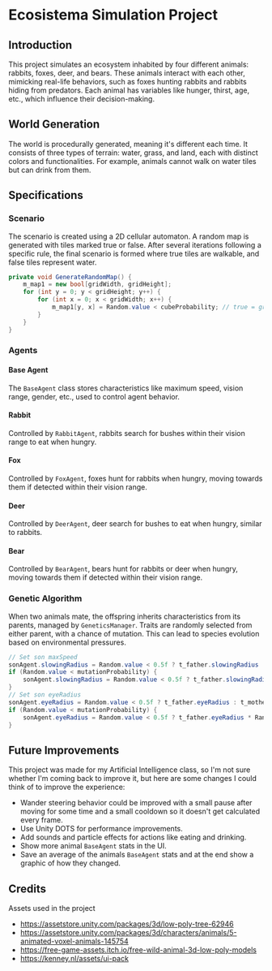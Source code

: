 # Ecosistema Simulation Project

## Introduction
This project simulates an ecosystem inhabited by four different animals: rabbits, foxes, deer, and bears. These animals interact with each other, mimicking real-life behaviors, such as foxes hunting rabbits and rabbits hiding from predators. Each animal has variables like hunger, thirst, age, etc., which influence their decision-making.

## World Generation
The world is procedurally generated, meaning it's different each time. It consists of three types of terrain: water, grass, and land, each with distinct colors and functionalities. For example, animals cannot walk on water tiles but can drink from them.

## Specifications

### Scenario
The scenario is created using a 2D cellular automaton. A random map is generated with tiles marked true or false. After several iterations following a specific rule, the final scenario is formed where true tiles are walkable, and false tiles represent water.
```csharp
private void GenerateRandomMap() {
    m_map1 = new bool[gridWidth, gridHeight];
    for (int y = 0; y < gridHeight; y++) {
        for (int x = 0; x < gridWidth; x++) {
            m_map1[y, x] = Random.value < cubeProbability; // true = grass, false = water
        }
    }
}
```

### Agents

#### Base Agent
The `BaseAgent` class stores characteristics like maximum speed, vision range, gender, etc., used to control agent behavior.

#### Rabbit
Controlled by `RabbitAgent`, rabbits search for bushes within their vision range to eat when hungry.

#### Fox
Controlled by `FoxAgent`, foxes hunt for rabbits when hungry, moving towards them if detected within their vision range.

#### Deer
Controlled by `DeerAgent`, deer search for bushes to eat when hungry, similar to rabbits.

#### Bear
Controlled by `BearAgent`, bears hunt for rabbits or deer when hungry, moving towards them if detected within their vision range.

### Genetic Algorithm
When two animals mate, the offspring inherits characteristics from its parents, managed by `GeneticsManager`. Traits are randomly selected from either parent, with a chance of mutation. This can lead to species evolution based on environmental pressures.

```csharp
// Set son maxSpeed
sonAgent.slowingRadius = Random.value < 0.5f ? t_father.slowingRadius : t_mother.slowingRadius;
if (Random.value < mutationProbability) {
    sonAgent.slowingRadius = Random.value < 0.5f ? t_father.slowingRadius * Random.Range(0.1f, 2f) : t_mother.slowingRadius * Random.Range(0.1f, 2f);
}
// Set son eyeRadius
sonAgent.eyeRadius = Random.value < 0.5f ? t_father.eyeRadius : t_mother.eyeRadius;
if (Random.value < mutationProbability) {
    sonAgent.eyeRadius = Random.value < 0.5f ? t_father.eyeRadius * Random.Range(0.1f, 2f) : t_mother.eyeRadius * Random.Range(0.1f, 2f);
}
```

## Future Improvements
This project was made for my Artificial Intelligence class, so I'm not sure whether I'm coming back to improve it, but here are some changes I could think of to improve the experience:

- Wander steering behavior could be improved with a small pause after moving for some time and a small cooldown so it doesn't get calculated every frame.
- Use Unity DOTS for performance improvements.
- Add sounds and particle effects for actions like eating and drinking.
- Show more animal `BaseAgent` stats in the UI.
- Save an average of the animals `BaseAgent` stats and at the end show a graphic of how they changed.

## Credits
Assets used in the project

- https://assetstore.unity.com/packages/3d/low-poly-tree-62946
- https://assetstore.unity.com/packages/3d/characters/animals/5-animated-voxel-animals-145754
- https://free-game-assets.itch.io/free-wild-animal-3d-low-poly-models
- https://kenney.nl/assets/ui-pack